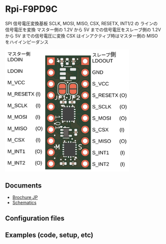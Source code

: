 # Rpi-F9PD9C
SPI 信号電圧変換基板
SCLK, MOSI, MISO, CSX, RESETX, INT1/2 の ラインの信号電圧を変換
マスター側の 1.2V から 5V までの信号電圧をスレーブ側の 1.2V から 5V までの信号電圧に変換
CSX はインアクティブ時はマスター側の MISO をハイインピーダンス

<img src="docs/ConvSpi.connections.png" width="400">

## Documents
+ [Brochure JP](docs/ConvSpi-1.00.docJp.pdf)
+ [Schematics](sch/ConvSpi-1.01.sch.pdf)

## Configuration files

## Examples (code, setup, etc)
